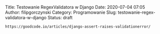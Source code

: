 Title: Testowanie RegexValidatora w Django
Date: 2020-07-04 07:05
Author: filipgorczynski
Category: Programowanie
Slug: testowanie-regex-validatora-w-django
Status: draft

`https://goodcode.io/articles/django-assert-raises-validationerror/`

 
